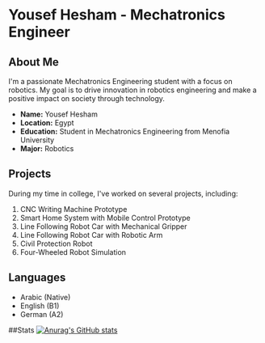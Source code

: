 # Yousef Hesham - Mechatronics Engineer

## About Me
I'm a passionate Mechatronics Engineering student with a focus on robotics. My goal is to drive innovation in robotics engineering and make a positive impact on society through technology.

- **Name:** Yousef Hesham
- **Location:** Egypt
- **Education:** Student in Mechatronics Engineering from Menofia University
- **Major:** Robotics

## Projects
During my time in college, I've worked on several projects, including:
1. CNC Writing Machine Prototype
2. Smart Home System with Mobile Control Prototype
3. Line Following Robot Car with Mechanical Gripper
4. Line Following Robot Car with Robotic Arm
5. Civil Protection Robot
6. Four-Wheeled Robot Simulation

## Languages
- Arabic (Native)
- English (B1)
- German (A2)

##Stats
[![Anurag's GitHub stats](https://github-readme-stats.vercel.app/api?username=yousefh112)](https://github.com/anuraghazra/github-readme-stats)

